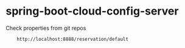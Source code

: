 # spring-boot-cloud-config-server

   Check properties from git repos 
		
		http://localhost:8888/reservation/default
